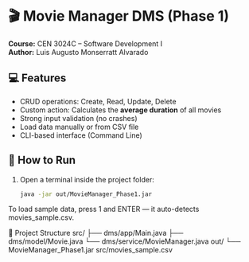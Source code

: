 # 🎬 Movie Manager DMS (Phase 1)

**Course:** CEN 3024C – Software Development I  
**Author:** Luis Augusto Monserratt Alvarado

## 💻 Features
- CRUD operations: Create, Read, Update, Delete  
- Custom action: Calculates the **average duration** of all movies  
- Strong input validation (no crashes)  
- Load data manually or from CSV file  
- CLI-based interface (Command Line)

## 🧩 How to Run
1. Open a terminal inside the project folder:
   ```bash
   java -jar out/MovieManager_Phase1.jar


To load sample data, press 1 and ENTER — it auto-detects movies_sample.csv.

📂 Project Structure
src/
 ├── dms/app/Main.java
 ├── dms/model/Movie.java
 └── dms/service/MovieManager.java
out/
 └── MovieManager_Phase1.jar
src/movies_sample.csv


